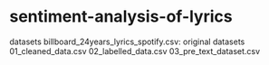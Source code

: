 # sentiment-analysis-of-lyrics
datasets
billboard_24years_lyrics_spotify.csv: original datasets
01_cleaned_data.csv
02_labelled_data.csv
03_pre_text_dataset.csv
